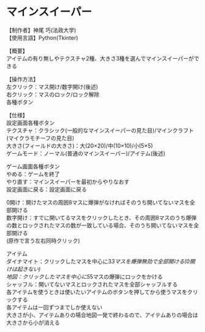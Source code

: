 # マインスイーパー

【制作者】神尾 巧(法政大学)  
【使用言語】Python(Tkinter)  

【概要】  
アイテムの有り無しやテクスチャ2種、大きさ3種を選んでマインスイーパーができる

【操作方法】  
左クリック：マス開け/数字開け(後述)  
右クリック：マスのロック/ロック解除  
各種ボタン  

【仕様】  
設定画面各種ボタン  
テクスチャ：クラシック(一般的なマインスイーパーの見た目)/マインクラフト(マイクラモチーフの見た目)  
大きさ(フィールドの大きさ)：大(20×20)/中(10×10)/小(5×5)  
ゲームモード：ノーマル(普通のマインスイーパー)/アイテム(後述)  

ゲーム画面各種ボタン  
やめる：ゲームを終了  
やり直す：マインスイーパーを最初からやりなおす  
設定画面に戻る：設定画面に戻る  

0開け：開けたマスの周囲8マスに爆弾がなければそのうち開いてないマスを全部開ける  
数字開け：すでに開いてるマスをクリックしたとき、その周囲8マスのうち爆弾の数とロックされたマスの数が一致している場合、そのうち開いてないマスを全部開ける  
(原作で言う左右同時クリック)  

アイテム  
ダイナマイト：クリックしたマスを中心に3*3マスを爆弾無効で全部開ける(0開けは起きない)  
地図：クリックしたマスを中心に5*5マスの爆弾にロックをかける  
シャッフル：開いてないマスとロックされたマスを全部シャッフルする  
各アイテムを使うときは使いたいアイテムのボタンを押してから使うマスをクリックする  
各アイテムは一回ずつまでしか使えない  
大きさが小、アイテムありの場合地図一発で終わるので、アイテムありの場合は大きさから小が消える  


